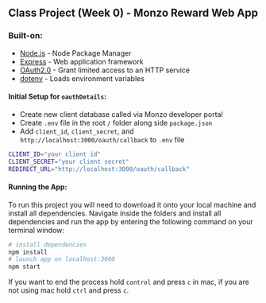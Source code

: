 ## Class Project (Week 0) - Monzo Reward Web App

### Built-on:
- [Node.js](https://nodejs.org/en/) - Node Package Manager
- [Express](http://expressjs.com/) - Web application framework
- [OAuth2.0](https://auth0.com/) - Grant limited access to an HTTP service
- [dotenv](https://www.npmjs.com/package/dotenv) - Loads environment variables

#### Initial Setup for `oauthDetails`:
- Create new client database called via Monzo developer portal
- Create `.env` file in the root `/` folder along side `package.json`
- Add `client_id`, `client_secret`, and `http://localhost:3000/oauth/callback` to `.env` file
```bash
CLIENT_ID="your client id"
CLIENT_SECRET="your client secret"
REDIRECT_URL="http://localhost:3000/oauth/callback"
```
#### Running the App:
To run this project you will need to download it onto your local machine and install all dependencies.
Navigate inside the folders and install all dependencies and run the app by entering the following command on your terminal window:
```bash
# install dependencies
npm install
# launch app on localhost:3000
npm start
```
If you want to end the process hold `control` and press `c` in mac, if you are not using mac hold `ctrl` and press `c`.
